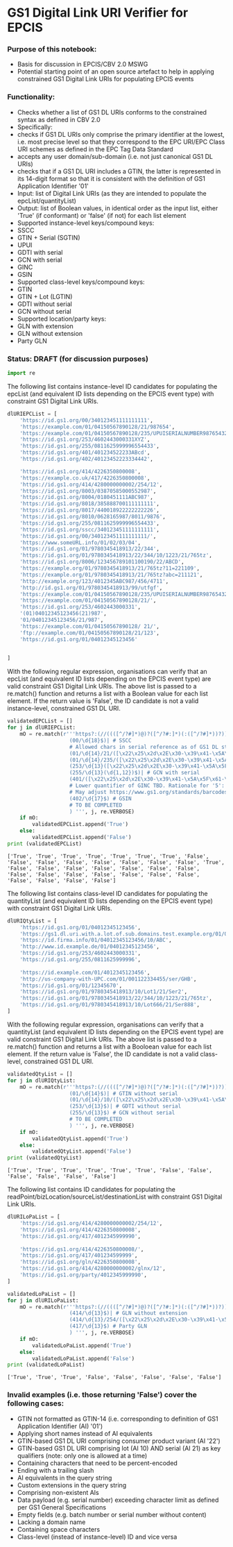 # GS1 Digital Link URI Verifier for EPCIS
### Purpose of this notebook: 
* Basis for discussion in EPCIS/CBV 2.0 MSWG
* Potential starting point of an open source artefact to help in applying constrained GS1 Digital Link URIs for populating EPCIS events 

### Functionality:
* Checks whether a list of GS1 DL URIs conforms to the constrained syntax as defined in CBV 2.0
* Specifically:
 * checks if GS1 DL URIs only comprise the primary identifier at the lowest, i.e. most precise level so that they correspond to the EPC URI/EPC Class URI schemes as defined in the EPC Tag Data Standard
 * accepts any user domain/sub-domain (i.e. not just canonical GS1 DL URIs)
 * checks that if a GS1 DL URI includes a GTIN, the latter is represented in its 14-digit format so that it is consistent with the definition of GS1 Application Identifier '01' 
* Input: list of Digital Link URIs (as they are intended to populate the epcList/quantityList)
* Output: list of Boolean values, in identical order as the input list, either 'True' (if conformant) or 'false' (if not) for each list element
* Supported instance-level keys/compound keys: 
 * SSCC 
 * GTIN + Serial (SGTIN)
 * UPUI
 * GDTI with serial
 * GCN with serial
 * GINC
 * GSIN 
* Supported class-level keys/compound keys: 
 * GTIN
 * GTIN + Lot (LGTIN)
 * GDTI without serial
 * GCN without serial
* Supported location/party keys:
 * GLN with extension
 * GLN without extension
 * Party GLN

### Status: DRAFT (for discussion purposes)


```python
import re
```

The following list contains instance-level ID candidates for populating the epcList (and equivalent ID lists depending on the EPCIS event type) with constraint GS1 Digital Link URIs. 


```python
dlURIEPCList = [
    'https://id.gs1.org/00/340123451111111111',
    'https://example.com/01/04150567890128/21/987654',
    'https://example.com/01/04150567890128/235/UPUISERIALNUMBER987654324151',
    'https://id.gs1.org/253/4602443000331XYZ',
    'https://id.gs1.org/255/0811625999996554433',
    'https://id.gs1.org/401/401234522233ABcd',
    'https://id.gs1.org/402/40123452223334442',

    'https://id.gs1.org/414/4226350800008',
    'https://example.co.uk/417/4226350800008',
    'https://id.gs1.org/414/4280000000002/254/12',
    'https://id.gs1.org/8003/03870585000552987',
    'https://id.gs1.org/8004/0180451111ABC987',
    'https://id.gs1.org/8018/385888700111111111',
    'https://id.gs1.org/8017/440018922222222226', 
    'https://id.gs1.org/8010/0628165987/8011/9876',
    'https://id.gs1.org/255/0811625999996554433',
    'https://id.gs1.org/sscc/340123451111111111',
    'https://id.gs1.org/00/340123451111111111/',
    'https://www.someURL.info/01/02/03/04',
    'https://id.gs1.org/01/9780345418913/22/344',
    'https://id.gs1.org/01/9780345418913/22/344/10/1223/21/765tz',
    'https://id.gs1.org/8006/123456789101100190/22/ABCD',
    'https://example.org/01/9780345418913/21/765tz?11=221109',
    'https://example.org/01/9780345418913/21/765tz?abc=211121',
    'http://example.org/123/4012345ABC987/456/4711',
    'http://id.gs1.org/01/9780345418913/99/utfgf',
    'https://example.com/01/04150567890128/235/UPUISERIALNUMBER9876543241516161',
    'https://example.com/01/04150567890128/21/',
    'https://id.gs1.org/253/4602443000331',
    '(01)04012345123456(21)987',
    '01/04012345123456/21/987',
    'https://example.com/01/04150567890128/ 21/',
    'ftp://example.com/01/04150567890128/21/123',
    'https://id.gs1.org/01/04012345123456'
    

]
```

With the following regular expression, organisations can verify that an epcList (and equivalent ID lists depending on the EPCIS event type) are valid constraint GS1 Digital Link URIs. 
The above list is passed to a re.match() function and returns a list with a Boolean value for each list element. If the return value is 'False', the ID candidate is not a valid instance-level, constrained GS1 DL URI. 


```python
validatedEPCList = []
for j in dlURIEPCList:
    mO = re.match(r'''https?:(//((([^/?#]*)@)?([^/?#:]*)(:([^/?#]*))?))?([^?#]*)/( # domain/sub-domain
                    (00/\d{18}$)| # SSCC
                    # Allowed chars in serial reference as of GS1 DL standard: " / % / - / . / 0-9 / A-Z / _ / a-z
                    (01/\d{14}/21/([\x22\x25\x2d\x2E\x30-\x39\x41-\x5A\x5F\x61-\x7A]{1,20})$)| # SGTIN
                    (01/\d{14}/235/([\x22\x25\x2d\x2E\x30-\x39\x41-\x5A\x5F\x61-\x7A]{1,28})$)| # UPUI
                    (253/\d{13}([\x22\x25\x2d\x2E\x30-\x39\x41-\x5A\x5F\x61-\x7A]{1,17})$)| # GDTI with serial
                    (255/\d{13}(\d{1,12})$)| # GCN with serial
                    (401/([\x22\x25\x2d\x2E\x30-\x39\x41-\x5A\x5F\x61-\x7A]{5,30})$)| # GINC 
                    # Lower quantifier of GINC TBD. Rationale for '5': GCP >= 4 Digits 
                    # May adjust https://www.gs1.org/standards/barcodes/application-identifiers/401?lang=en
                    (402/\d{17}$) # GSIN 
                    # TO BE COMPLETED   
                    ) ''', j, re.VERBOSE)
    if mO:
        validatedEPCList.append('True')
    else:
        validatedEPCList.append('False')
print (validatedEPCList)
```

    ['True', 'True', 'True', 'True', 'True', 'True', 'True', 'False', 'False', 'False', 'False', 'False', 'False', 'False', 'False', 'True', 'False', 'False', 'False', 'False', 'False', 'False', 'False', 'False', 'False', 'False', 'False', 'False', 'False', 'False', 'False', 'False', 'False', 'False']


The following list contains class-level ID candidates for populating the quantityList (and equivalent ID lists depending on the EPCIS event type) with constraint GS1 Digital Link URIs.


```python
dlURIQtyList = [
    'https://id.gs1.org/01/04012345123456',
    'https://gs1.dl.uri.with.a.lot.of.sub.domains.test.example.org/01/09780345418913/10/1223',
    'https://id.firma.info/01/04012345123456/10/ABC',
    'http://www.id.example.de/01/04012345123456',
    'https://id.gs1.org/253/4602443000331',
    'https://id.gs1.org/255/0811625999996',
    
    'https://id.example.com/01/4012345123456',
    'http://us-company-with-UPC.com/01/001122334455/ser/GHB',
    'https://id.gs1.org/01/12345670',
    'https://id.gs1.org/01/9780345418913/10/Lot1/21/Ser2',
    'https://id.gs1.org/01/9780345418913/22/344/10/1223/21/765tz',
    'https://id.gs1.org/01/9780345418913/10/Lot666/21/Ser888',
]
```

With the following regular expression, organisations can verify that a quantityList (and equivalent ID lists depending on the EPCIS event type) are valid constraint GS1 Digital Link URIs. The above list is passed to a re.match() function and returns a list with a Booloean value for each list element. If the return value is 'False', the ID candidate is not a valid class-level, constrained GS1 DL URI.


```python
validatedQtyList = []
for j in dlURIQtyList:
    mO = re.match(r'''https?:(//((([^/?#]*)@)?([^/?#:]*)(:([^/?#]*))?))?([^?#]*)/( # domain/sub-domain
                    (01/\d{14}$)| # GTIN without serial
                    (01/\d{14}/10/([\x22\x25\x2d\x2E\x30-\x39\x41-\x5A\x5F\x61-\x7A]{1,20})$)| # LGTIN
                    (253/\d{13}$)| # GDTI without serial
                    (255/\d{13}$) # GCN without serial
                    # TO BE COMPLETED   
                    ) ''', j, re.VERBOSE)
    if mO:
        validatedQtyList.append('True')
    else:
        validatedQtyList.append('False')
print (validatedQtyList)
```

    ['True', 'True', 'True', 'True', 'True', 'True', 'False', 'False', 'False', 'False', 'False', 'False']


The following list contains ID candidates for populating the readPoint/bizLocation/sourceList/destinationList with constraint GS1 Digital Link URIs.


```python
dlURILoPaList = [
    'https://id.gs1.org/414/4280000000002/254/12',
    'https://id.gs1.org/414/4226350800008',
    'https://id.gs1.org/417/4012345999990',
    
    'https://id.gs1.org/414/4226350800008/',
    'https://id.gs1.org/417/401234599999',
    'https://id.gs1.org/gln/4226350800008',
    'https://id.gs1.org/414/4280000000002/glnx/12',
    'https://id.gs1.org/party/4012345999990',
]
```


```python
validatedLoPaList = []
for j in dlURILoPaList:
    mO = re.match(r'''https?:(//((([^/?#]*)@)?([^/?#:]*)(:([^/?#]*))?))?([^?#]*)/( # domain/sub-domain
                    (414/\d{13}$)| # GLN without extension
                    (414/\d{13}/254/([\x22\x25\x2d\x2E\x30-\x39\x41-\x5A\x5F\x61-\x7A]{1,20})$)|# GLN with extension
                    (417/\d{13}$) # Party GLN
                    ) ''', j, re.VERBOSE)
    if mO:
        validatedLoPaList.append('True')
    else:
        validatedLoPaList.append('False')
print (validatedLoPaList)
```

    ['True', 'True', 'True', 'False', 'False', 'False', 'False', 'False']


### Invalid examples (i.e. those returning 'False') cover the following cases:
* GTIN not formatted as GTIN-14 (i.e. corresponding to definition of GS1 Application Identifier (AI) '01')
* Applying short names instead of AI equivalents
* GTIN-based GS1 DL URI comprising consumer product variant (AI '22') 
* GTIN-based GS1 DL URI comprising lot (AI 10) AND serial (AI 21) as key qualifiers (note: only one is allowed at a time)
* Containing characters that need to be percent-encoded 
* Ending with a trailing slash 
* AI equivalents in the query string
* Custom extensions in the query string
* Comprising non-existent AIs
* Data payload (e.g. serial number) exceeding character limit as defined per GS1 General Specifications
* Empty fields (e.g. batch number or serial number without content)
* Lacking a domain name
* Containing space characters
* Class-level (instead of instance-level) ID and vice versa
